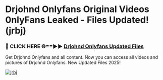 # Drjohnd Onlyfans Original Videos 0nlyFans Leaked - Files Updated! (jrbj)

<h3>🔴 CLICK HERE 🌐==►► <a href="https://tinyurl.com/2m67pmp6" rel="nofollow">Drjohnd Onlyfans Updated Files</a></h3>

Get Drjohnd Onlyfans and all content. Now you can access all videos and pictures of Drjohnd Onlyfans. New Updated Files 2025!

[![jrbj](https://i.imgur.com/H4QAA4z.gif)](https://tinyurl.com/2m67pmp6)